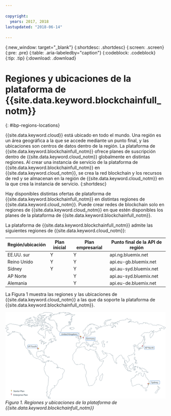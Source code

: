 ```yaml
---

copyright:
  years: 2017, 2018
lastupdated: "2018-06-14"

---
```


{:new_window: target="_blank"}
{:shortdesc: .shortdesc}
{:screen: .screen}
{:pre: .pre}
{:table: .aria-labeledby="caption"}
{:codeblock: .codeblock}
{:tip: .tip}
{:download: .download}


# Regiones y ubicaciones de la plataforma de {{site.data.keyword.blockchainfull_notm}}
{: #ibp-regions-locations}

{{site.data.keyword.cloud}} está ubicado en todo el mundo. Una región es un área geográfica a la que se accede mediante un punto final, y las ubicaciones son centros de datos dentro de la región. La plataforma de {{site.data.keyword.blockchainfull_notm}} ofrece planes de suscripción dentro de {{site.data.keyword.cloud_notm}} globalmente en distintas regiones. Al crear una instancia de servicio de la plataforma de {{site.data.keyword.blockchainfull_notm}} en {{site.data.keyword.cloud_notm}}, se crea la red blockchain y los recursos de red y se almacenan en la región de {{site.data.keyword.cloud_notm}} en la que crea la instancia de servicio.
{:shortdesc}

Hay disponibles distintas ofertas de plataforma de {{site.data.keyword.blockchainfull_notm}} en distintas regiones de {{site.data.keyword.cloud_notm}}. Puede crear redes de blockchain solo en regiones de {{site.data.keyword.cloud_notm}} en que estén disponibles los planes de la plataforma de {{site.data.keyword.blockchainfull_notm}}.

La plataforma de {{site.data.keyword.blockchainfull_notm}} admite las siguientes regiones de {{site.data.keyword.cloud_notm}}:

| Región/ubicación | Plan inicial | Plan empresarial | Punto final de la API de región |
|--------|----------|----------|-------------|
| EE.UU. sur | Y | Y | api.ng.bluemix.net |
| Reino Unido | Y | Y | api.eu-gb.bluemix.net |
| Sídney | Y | Y | api.au-syd.bluemix.net |
| AP Norte |  | Y | api.au-syd.bluemix.net |
| Alemania |  | Y | api.eu-de.bluemix.net |

La Figura 1 muestra las regiones y las ubicaciones de {{site.data.keyword.cloud_notm}} a las que da soporte la plataforma de {{site.data.keyword.blockchainfull_notm}}.

![Regiones y ubicaciones de la plataforma de {{site.data.keyword.blockchainfull_notm}}](../images/ibp_regions.png "Regiones y ubicaciones de la plataforma de {{site.data.keyword.blockchainfull_notm}}")  
_Figura 1. Regiones y ubicaciones de la plataforma de {{site.data.keyword.blockchainfull_notm}}_
